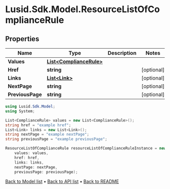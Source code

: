 # Lusid.Sdk.Model.ResourceListOfComplianceRule

## Properties

Name | Type | Description | Notes
------------ | ------------- | ------------- | -------------
**Values** | [**List&lt;ComplianceRule&gt;**](ComplianceRule.md) |  | 
**Href** | **string** |  | [optional] 
**Links** | [**List&lt;Link&gt;**](Link.md) |  | [optional] 
**NextPage** | **string** |  | [optional] 
**PreviousPage** | **string** |  | [optional] 

```csharp
using Lusid.Sdk.Model;
using System;

List<ComplianceRule> values = new List<ComplianceRule>();
string href = "example href";
List<Link> links = new List<Link>();
string nextPage = "example nextPage";
string previousPage = "example previousPage";

ResourceListOfComplianceRule resourceListOfComplianceRuleInstance = new ResourceListOfComplianceRule(
    values: values,
    href: href,
    links: links,
    nextPage: nextPage,
    previousPage: previousPage);
```

[Back to Model list](../README.md#documentation-for-models) &#8226; [Back to API list](../README.md#documentation-for-api-endpoints) &#8226; [Back to README](../README.md)
